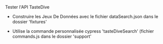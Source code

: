 Tester l'API TasteDive

- Construire les Jeux De Données avec le fichier dataSearch.json dans le dossier 'fixtures'

- Utilise la commande personnalisée cypress 'tasteDiveSearch' (fichier commands.js dans le dossier 'support'
